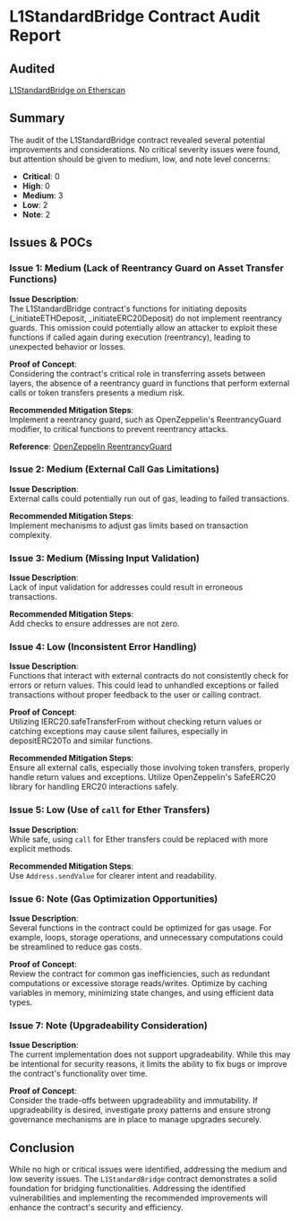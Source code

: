 # L1StandardBridge Contract Audit Report

## Audited
[L1StandardBridge on Etherscan](https://etherscan.io/address/0xBFB731Cd36D26c2a7287716DE857E4380C73A64)

## Summary
The audit of the L1StandardBridge contract revealed several potential improvements and considerations. No critical severity issues were found, but attention should be given to medium, low, and note level concerns:

- **Critical**: 0
- **High**: 0
- **Medium**: 3
- **Low**: 2
- **Note**: 2

## Issues & POCs

### Issue 1: Medium (Lack of Reentrancy Guard on Asset Transfer Functions)

**Issue Description**:  
The L1StandardBridge contract's functions for initiating deposits (_initiateETHDeposit, _initiateERC20Deposit) do not implement reentrancy guards. This omission could potentially allow an attacker to exploit these functions if called again during execution (reentrancy), leading to unexpected behavior or losses.

**Proof of Concept**:  
Considering the contract's critical role in transferring assets between layers, the absence of a reentrancy guard in functions that perform external calls or token transfers presents a medium risk.

**Recommended Mitigation Steps**:  
Implement a reentrancy guard, such as OpenZeppelin's ReentrancyGuard modifier, to critical functions to prevent reentrancy attacks.

**Reference**: [OpenZeppelin ReentrancyGuard](https://docs.openzeppelin.com/contracts/2.x/api/utils#ReentrancyGuard)

### Issue 2: Medium (External Call Gas Limitations)

**Issue Description**:  
External calls could potentially run out of gas, leading to failed transactions.

**Recommended Mitigation Steps**:  
Implement mechanisms to adjust gas limits based on transaction complexity.

### Issue 3: Medium (Missing Input Validation)

**Issue Description**:  
Lack of input validation for addresses could result in erroneous transactions.

**Recommended Mitigation Steps**:  
Add checks to ensure addresses are not zero.

### Issue 4: Low (Inconsistent Error Handling)

**Issue Description**:  
Functions that interact with external contracts do not consistently check for errors or return values. This could lead to unhandled exceptions or failed transactions without proper feedback to the user or calling contract.

**Proof of Concept**:  
Utilizing IERC20.safeTransferFrom without checking return values or catching exceptions may cause silent failures, especially in depositERC20To and similar functions.

**Recommended Mitigation Steps**:  
Ensure all external calls, especially those involving token transfers, properly handle return values and exceptions. Utilize OpenZeppelin's SafeERC20 library for handling ERC20 interactions safely.

### Issue 5: Low (Use of `call` for Ether Transfers)

**Issue Description**:  
While safe, using `call` for Ether transfers could be replaced with more explicit methods.

**Recommended Mitigation Steps**:  
Use `Address.sendValue` for clearer intent and readability.

### Issue 6: Note (Gas Optimization Opportunities)

**Issue Description**:  
Several functions in the contract could be optimized for gas usage. For example, loops, storage operations, and unnecessary computations could be streamlined to reduce gas costs.

**Proof of Concept**:  
Review the contract for common gas inefficiencies, such as redundant computations or excessive storage reads/writes. Optimize by caching variables in memory, minimizing state changes, and using efficient data types.

### Issue 7: Note (Upgradeability Consideration)

**Issue Description**:  
The current implementation does not support upgradeability. While this may be intentional for security reasons, it limits the ability to fix bugs or improve the contract's functionality over time.

**Proof of Concept**:  
Consider the trade-offs between upgradeability and immutability. If upgradeability is desired, investigate proxy patterns and ensure strong governance mechanisms are in place to manage upgrades securely.

## Conclusion
While no high or critical issues were identified, addressing the medium and low severity issues. The `L1StandardBridge` contract demonstrates a solid foundation for bridging functionalities. Addressing the identified vulnerabilities and implementing the recommended improvements will enhance the contract's security and efficiency.

